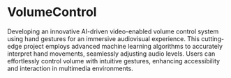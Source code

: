 # VolumeControl
Developing an innovative AI-driven video-enabled volume control system using hand gestures for an immersive audiovisual experience. This cutting-edge project employs advanced machine learning algorithms to accurately interpret hand movements, seamlessly adjusting audio levels. Users can effortlessly control volume with intuitive gestures, enhancing accessibility and interaction in multimedia environments.
